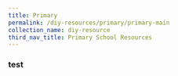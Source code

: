 ```yaml
---
title: Primary
permalink: /diy-resources/primary/primary-main
collection_name: diy-resource
third_nav_title: Primary School Resources
---
```


### test